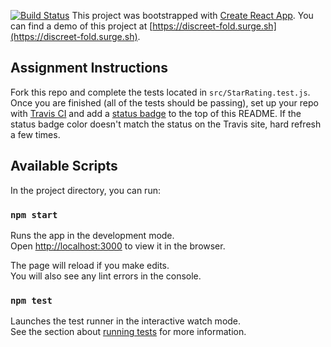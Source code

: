 [![Build Status](https://travis-ci.com/iGFerrari430/star-rating-component.svg?branch=master)](https://travis-ci.com/iGFerrari430/star-rating-component)
This project was bootstrapped with [Create React App](https://github.com/facebook/create-react-app). You can find a demo of this project at [https://discreet-fold.surge.sh](https://discreet-fold.surge.sh).

## Assignment Instructions

Fork this repo and complete the tests located in `src/StarRating.test.js`. Once you are finished (all of the tests should be passing), set up your repo with [Travis CI](https://travis-ci.org/) and add a [status badge](https://docs.travis-ci.com/user/status-images/) to the top of this README. If the status badge color doesn't match the status on the Travis site, hard refresh a few times.

## Available Scripts

In the project directory, you can run:

### `npm start`

Runs the app in the development mode.<br>
Open [http://localhost:3000](http://localhost:3000) to view it in the browser.

The page will reload if you make edits.<br>
You will also see any lint errors in the console.

### `npm test`

Launches the test runner in the interactive watch mode.<br>
See the section about [running tests](https://facebook.github.io/create-react-app/docs/running-tests) for more information.

